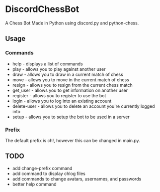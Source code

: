 # DiscordChessBot
A Chess Bot Made in Python using discord.py and python-chess.

## Usage

### Commands

- help - displays a list of commands
- play - allows you to play against another user
- draw - allows you to draw in a current match of chess
- move - allows you to move in the current match of chess
- resign - allows you to resign from the current chess match
- get_user - allows you to get information on another user
- register - allows you to register to use the bot
- login - allows you to log into an existing account
- delete-user - allows you to delete an account you're currently logged into
- setup - allows you to setup the bot to be used in a server

### Prefix

The default prefix is ch!, however this can be changed in main.py. 

## TODO

- add change-prefix command
- add command to display chlog files
- add commands to change avatars, usernames, and passwords
- better help command



